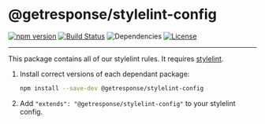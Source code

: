 # @getresponse/stylelint-config

[![npm version](https://badge.fury.io/js/@getresponse%2Fstylelint-config.svg)](https://badge.fury.io/js/@getresponse%2Fstylelint-config)
[![Build Status](https://github.com/GetResponse/stylelint-config-getresponse/actions/workflows/main.yml/badge.svg)](https://github.com/GetResponse/stylelint-config-getresponse/actions)
![Dependencies](https://img.shields.io/librariesio/github/GetResponse/stylelint-config-getresponse.svg)
[![License](http://img.shields.io/:license-mit-blue.svg)](http://badges.mit-license.org)

---

This package contains all of our stylelint rules. It requires [stylelint](https://stylelint.io/).

1. Install correct versions of each dependant package:

   ```bash
   npm install --save-dev @getresponse/stylelint-config
   ```

2. Add `"extends": "@getresponse/stylelint-config"` to your stylelint config.
